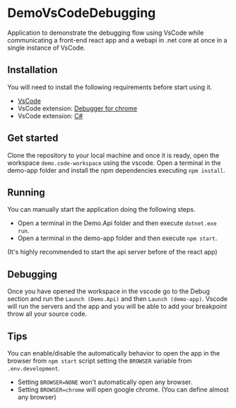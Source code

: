 # DemoVsCodeDebugging

Application to demonstrate the debugging flow using VsCode while communicating a front-end react app and a webapi in .net core at once in a single instance of VsCode.

## Installation

You will need to install the following requirements before start using it.

- [VsCode](https://code.visualstudio.com/docs)
- VsCode extension: [Debugger for chrome](https://marketplace.visualstudio.com/items?itemName=msjsdiag.debugger-for-chrome)
- VsCode extension: [C#](https://marketplace.visualstudio.com/items?itemName=ms-dotnettools.csharp)

## Get started

Clone the repository to your local machine and once it is ready, open the workspace `demo.code-workspace` using the vscode.
Open a terminal in the demo-app folder and install the npm dependencies executing `npm install`.

## Running

You can manually start the application doing the following steps.

- Open a terminal in the Demo.Api folder and then execute `dotnet.exe run`.
- Open a terminal in the demo-app folder and then execute `npm start`. 

(It's highly recommended to start the api server before of the react app)

## Debugging

Once you have opened the workspace in the vscode go to the Debug section and run the `Launch (Demo.Api)` and then `Launch (demo-app)`. Vscode will run the servers and the app and you will be able to add your breakpoint throw all your source code.

## Tips

You can enable/disable the automatically behavior to open the app in the browser from `npm start` script setting the `BROWSER` variable from `.env.development`.

- Setting `BROWSER=NONE` won't automatically open any browser.
- Setting `BROWSER=chrome` will open google chrome. (You can define almost any browser)
